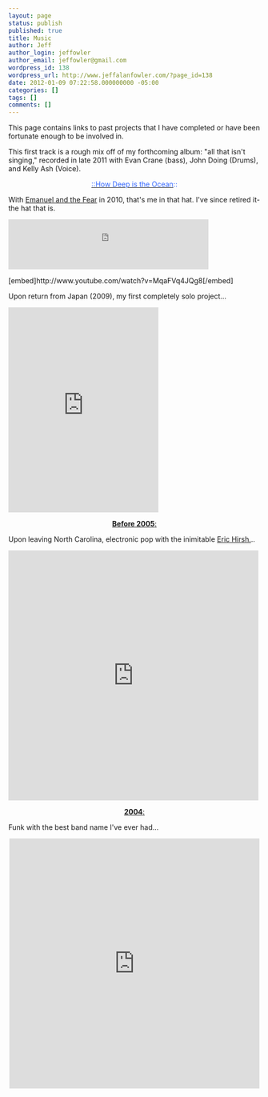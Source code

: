 ```yaml
---
layout: page
status: publish
published: true
title: Music
author: Jeff
author_login: jeffowler
author_email: jeffowler@gmail.com
wordpress_id: 138
wordpress_url: http://www.jeffalanfowler.com/?page_id=138
date: 2012-01-09 07:22:58.000000000 -05:00
categories: []
tags: []
comments: []
---
```

<p style="text-align: left;">This page contains links to past projects that I have completed or have been fortunate enough to be involved in.</p>
<p style="text-align: left;">This first track is a rough mix off of my forthcoming album: "all that isn't singing," recorded in late 2011 with Evan Crane (bass), John Doing (Drums), and Kelly Ash (Voice).</p>
<p style="text-align: center;"><span style="color: #3366ff;"><a href="http://www.jeffalanfowler.com/wp-content/uploads/2012/01/02-How-Deep-is-the-Ocean1.mp3"><span style="color: #3366ff;">::How Deep is the Ocean</span></a>::</span></p>
<p style="text-align: center;"><span style="text-decoration: underline;">
</span></p>
<p style="text-align: left;">With <a href="http://www.emanuelandthefear.com/" target="_blank">Emanuel and the Fear</a> in 2010, that's me in that hat. I've since retired it- the hat that is.</p>
<p style="text-align: left;"><iframe style="position: relative; display: block; width: 400px; height: 100px;" src="http://bandcamp.com/EmbeddedPlayer/v=2/track=3172434252/size=venti/bgcol=FFFFFF/linkcol=4285BB/" height="100" width="400" frameborder="0"></iframe></p>
<p style="text-align: left;">[embed]http://www.youtube.com/watch?v=MqaFVq4JQg8[/embed]</p>
<p style="text-align: left;">Upon return from Japan (2009), my first completely solo project...</p>
<p style="text-align: left;"><iframe style="position: relative; display: block; width: 300px; height: 410px;" src="http://bandcamp.com/EmbeddedPlayer/v=2/album=1978494107/size=grande3/bgcol=FFFFFF/linkcol=4285BB/" height="410" width="300" frameborder="0"></iframe></p>
<p style="text-align: center;"><span style="text-decoration: underline;"><strong>Before 2005</strong>:</span></p>
<p style="text-align: left;">Upon leaving North Carolina, electronic pop with the inimitable <a href="http://erichirsh.com/" target="_blank">Eric Hirsh.</a>..</p>
<p style="text-align: left;"><iframe src="http://itunes.apple.com/WebObjects/MZStore.woa/wa/viewAlbumSocialPreview?id=73242524&amp;s=143441&amp;uo=4&amp;wdId=32800" height="500" width="500" frameborder="0" scrolling="no"></iframe></p>
<p style="text-align: center;"><span style="text-decoration: underline;"><strong>2004</strong>:</span></p>
<p style="text-align: left;">Funk with the best band name I've ever had...</p>
<p style="text-align: center;"><iframe src="http://itunes.apple.com/WebObjects/MZStore.woa/wa/viewAlbumSocialPreview?id=47612655&amp;s=143441&amp;uo=4&amp;wdId=32800" height="500" width="500" frameborder="0" scrolling="no"></iframe></p>

